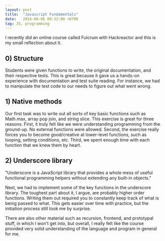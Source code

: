 ```yaml
---
layout: post
title:  "Javascript Fundamentals"
date:   2016-09-06 00:32:00 +0700
tag: JS, programming
---
```


I recently did an online course called Fulcrum with Hackreactor and this is my small reflection about it. 

## 0) Structure
Students were given functions to write, the original documentation, and their respective tests. This is great because it gave us a hands-on experience with documentation and test suite reading. For instance, we had to manipulate the test code to our needs to figure out what went wrong. 

## 1) Native methods
Our first task was to write out all sorts of key basic functions such as Math.max, array pop join, and string slice. This exercise is great for three reasons. First, it truly felt like we were understanding programming from the ground-up. No external functions were allowed. Second, the exercise really forces you to become good/creative at lower-level functions, such as looping, setting conditions, etc. Third, we spent enough time with each function that we knew them by heart.  

## 2) Underscore library
"Underscore is a JavaScript library that provides a whole mess of useful functional programming helpers without extending any built-in objects."

Next, we had to implement some of the key functions in the underscore library. The toughest part about it, I argue, are probably higher order functions. Writing them out required you to constantly keep track of what is being passed to what. This gets easier over time with practice, but the initiation process still took me by surprise. 

There are also other material such as recursion, frontend, and prototypal stuff, in which I won't get into, but overall, I really felt like the course provided very solid understanding of the language and program in general for me. 


